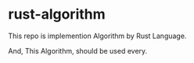 # rust-algorithm

This repo is implemention Algorithm by Rust Language.

And, This Algorithm, should be used every.